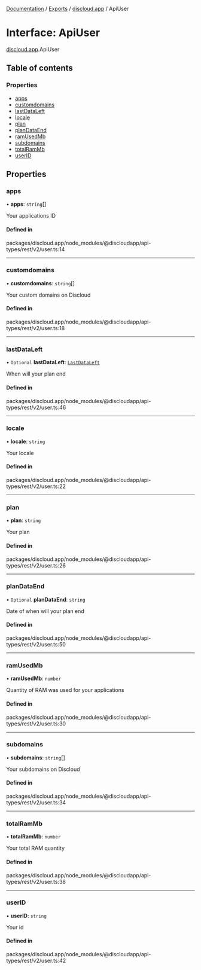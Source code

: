 [Documentation](../README.md) / [Exports](../modules.md) / [discloud.app](../modules/discloud_app.md) / ApiUser

# Interface: ApiUser

[discloud.app](../modules/discloud_app.md).ApiUser

## Table of contents

### Properties

- [apps](discloud_app.ApiUser.md#apps)
- [customdomains](discloud_app.ApiUser.md#customdomains)
- [lastDataLeft](discloud_app.ApiUser.md#lastdataleft)
- [locale](discloud_app.ApiUser.md#locale)
- [plan](discloud_app.ApiUser.md#plan)
- [planDataEnd](discloud_app.ApiUser.md#plandataend)
- [ramUsedMb](discloud_app.ApiUser.md#ramusedmb)
- [subdomains](discloud_app.ApiUser.md#subdomains)
- [totalRamMb](discloud_app.ApiUser.md#totalrammb)
- [userID](discloud_app.ApiUser.md#userid)

## Properties

### apps

• **apps**: `string`[]

Your applications ID

#### Defined in

packages/discloud.app/node_modules/@discloudapp/api-types/rest/v2/user.ts:14

___

### customdomains

• **customdomains**: `string`[]

Your custom domains on Discloud

#### Defined in

packages/discloud.app/node_modules/@discloudapp/api-types/rest/v2/user.ts:18

___

### lastDataLeft

• `Optional` **lastDataLeft**: [`LastDataLeft`](discloud_app.LastDataLeft.md)

When will your plan end

#### Defined in

packages/discloud.app/node_modules/@discloudapp/api-types/rest/v2/user.ts:46

___

### locale

• **locale**: `string`

Your locale

#### Defined in

packages/discloud.app/node_modules/@discloudapp/api-types/rest/v2/user.ts:22

___

### plan

• **plan**: `string`

Your plan

#### Defined in

packages/discloud.app/node_modules/@discloudapp/api-types/rest/v2/user.ts:26

___

### planDataEnd

• `Optional` **planDataEnd**: `string`

Date of when will your plan end

#### Defined in

packages/discloud.app/node_modules/@discloudapp/api-types/rest/v2/user.ts:50

___

### ramUsedMb

• **ramUsedMb**: `number`

Quantity of RAM was used for your applications

#### Defined in

packages/discloud.app/node_modules/@discloudapp/api-types/rest/v2/user.ts:30

___

### subdomains

• **subdomains**: `string`[]

Your subdomains on Discloud

#### Defined in

packages/discloud.app/node_modules/@discloudapp/api-types/rest/v2/user.ts:34

___

### totalRamMb

• **totalRamMb**: `number`

Your total RAM quantity

#### Defined in

packages/discloud.app/node_modules/@discloudapp/api-types/rest/v2/user.ts:38

___

### userID

• **userID**: `string`

Your id

#### Defined in

packages/discloud.app/node_modules/@discloudapp/api-types/rest/v2/user.ts:42
